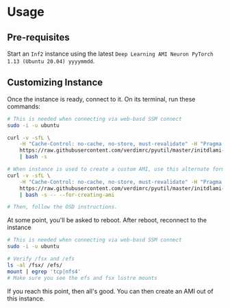 # Usage <!-- omit in toc -->

## Pre-requisites

Start an `Inf2` instance using the latest `Deep Learning AMI Neuron PyTorch 1.13 (Ubuntu 20.04) yyyymmdd`.

## Customizing Instance

Once the instance is ready, connect to it. On its terminal, run these commands:

```bash
# This is needed when connecting via web-basd SSM connect
sudo -i -u ubuntu

curl -v -sfL \
    -H "Cache-Control: no-cache, no-store, must-revalidate" -H "Pragma: no-cache" -H "Expires: 0" \
    https://raw.githubusercontent.com/verdimrc/pyutil/master/initdlami-ul2004-neuron-pt113/bootstrap-initneuron.sh \
    | bash -s

# When instance is used to create a custom AMI, use this alternate form instead of the above.
curl -v -sfL \
    -H "Cache-Control: no-cache, no-store, must-revalidate" -H "Pragma: no-cache" -H "Expires: 0" \
    https://raw.githubusercontent.com/verdimrc/pyutil/master/initdlami-ul2004-neuron-pt113/bootstrap-initneuron.sh \
    | bash -s -- --for-creating-ami

# Then, follow the OSD instructions.
```

At some point, you'll be asked to reboot. After reboot, reconnect to the instance

```bash
# This is needed when connecting via web-basd SSM connect
sudo -i -u ubuntu

# Verify /fsx and /efs
ls -al /fsx/ /efs/
mount | egrep 'tcp|nfs4'
# Make sure you see the efs and fsx lustre mounts
```

If you reach this point, then all's good. You can then create an AMI out of this instance.
